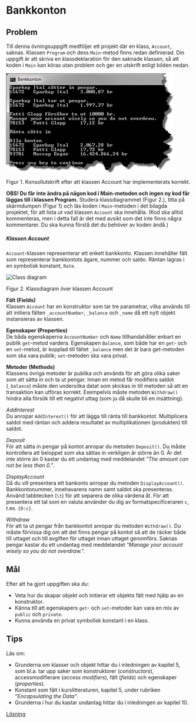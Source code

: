 # Bankkonton

## Problem

Till denna övningsuppgift medföljer ett projekt där en klass, ```Account```, saknas. Klassen ```Program``` och dess ```Main```-metod finns redan definierad. Din uppgift är att skriva en klassdeklaration för den saknade klassen, så att koden i ```Main``` kan köras utan problem och ger en utskrift enligt bilden nedan.

![Screenshot](images/console.png)

Figur 1. Konsollutskrift efter att klassen Account har implementerats korrekt.

**OBS! Du får inte ändra på någon kod i Main-metoden och ingen ny kod får läggas till i klassen Program.** Studera klassdiagrammet (Figur 2.), titta på skärmdumpen (Figur 1) och läs koden i ```Main```-metoden i det bilagda projektet, för att lista ut vad klassen ```Account``` ska innehålla.
(Kod ska alltid kommenteras, men i detta fall är det med avsikt som det inte finns några kommentarer. Du ska kunna förstå det du behöver av koden ändå.)

##### Klassen Account

```Account```-klassen representerar ett enkelt bankkonto. Klassen innehåller fält som representerar bankkontots ägare, nummer och saldo. Räntan lagras i en symbolisk konstant, ```Rate```.

![Class diagram](images/classDiagram.png)

Figur 2. Klassdiagram över klassen Account

**Fält (Fields)**<br/>
Klassen ```Account``` har en konstruktor som tar tre parametrar, vilka används till att initiera fälten ```_accountNumber```, ```_balance``` och ```_name``` då ett nytt objekt instansieras av klassen.

**Egenskaper (Properties)**<br/>
De båda egenskaperna ```AccountNumber``` och ```Name``` tillhandahåller enbart en publik ```get```-metod vardera. Egenskapen ```Balance```, som både har en ```get```- och en ```set```-metod, är kopplad till fältet ```_balance``` men det är bara get-metoden som ska vara publik; ```set```-metoden ska vara privat.  

**Metoder (Methods)**<br/>
Klassens övriga metoder är publika och används för att göra olika saker som att sätta in och ta ut pengar. Innan en metod får modifiera saldot (```_balance```) måste den undersöka datat som skickas in till metoden så att en transaktion kan utföras korrekt. Exempelvis måste metoden ```Withdraw()``` hindra alla försök till ett negativt uttag (som ju då skulle bli en insättning).

_AddInterest_<br/>
Du anropar ```AddInterest()``` för att lägga till ränta till bankkontot. Multiplicera saldot med räntan och addera resultatet av multiplikationen (produkten) till saldot.

_Deposit_<br/>
För att sätta in pengar på kontot anropar du metoden ```Deposit()```. Du måste kontrollera att beloppet som ska sättas in verkligen är större än 0. Är det inte större än 0 kastar du ett undantag med meddelandet _"The amount can not be less than 0."_.

_DisplayAccount_<br/>
Då du vill presentera ett bankonto anropar du metoden ```DisplayAccount()```. Bankkontonummer, innehavarens namn samt saldot ska presenteras. Använd tabbtecken (```\t```) för att separera de olika värdena åt. För att presentera ett tal som en valuta använder du dig av formatspecificeraren ```c```, t.ex. ```{0:c}```.

_Withdraw_<br/>
För att ta ut pengar från bankkontot anropar du metoden ```Withdraw()```. Du måste förvissa dig om att det finns pengar på kontot så att de räcker både till uttaget och till avgiften för uttaget innan uttaget genomförs. Saknas pengar kastar du ett undantag med meddelandet _"Manage your account wisely so you do not overdraw."_.

## Mål

Efter att ha gjort uppgiften ska du:

- Veta hur du skapar objekt och initierar ett objekts fält med hjälp av en konstruktor.
- Känna till att egenskapers ```get```- och ```set```-metoder kan vara en mix av ```public``` och ```private```.
- Kunna använda en privat symbolisk konstant i en klass.

## Tips

Läs om:

+ Grunderna om klasser och objekt hittar du i inledningen av kapitel 5, som bl.a. tar upp saker som konstruktorer (_constructors_), accessmodifierare (_access modifiers_), fält (_fields_) och egenskaper (_properties_).
+ Konstant som fält i kurslitteraturen, kapitel 5, under rubriken _”Encapsulating the Data”_.
+ Grunderna i hur du kastar undantag hittar du i inledningen av kapitel 10.

[Lösning](solution/README.md)